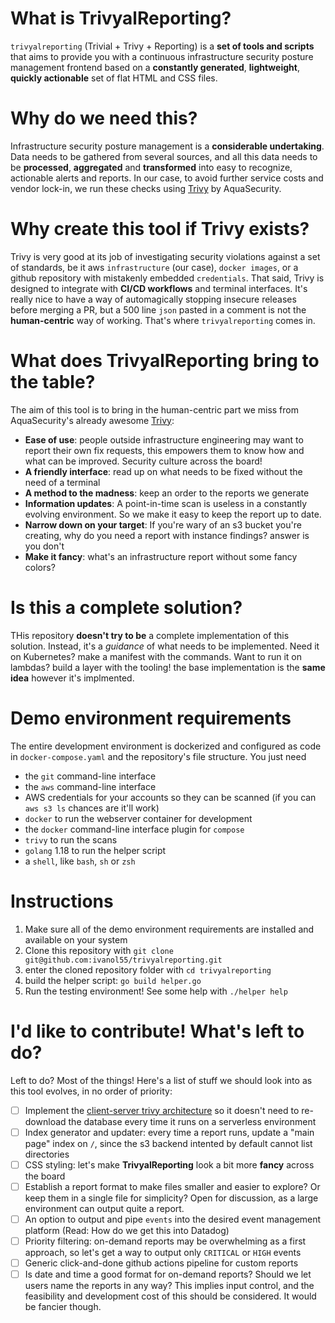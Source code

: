 # What is TrivyalReporting?
`trivyalreporting` (Trivial + Trivy + Reporting) is a **set of tools and scripts** that aims to provide you with a continuous infrastructure security posture management frontend based on a **constantly generated**, **lightweight**, **quickly actionable** set of flat HTML and CSS files.

# Why do we need this?
Infrastructure security posture management is a **considerable undertaking**. Data needs to be gathered from several sources, and all this data needs to be **processed**, **aggregated** and **transformed** into easy to recognize, actionable alerts and reports. In our case, to avoid further service costs and vendor lock-in, we run these checks using [Trivy](https://github.com/aquasecurity/trivy) by AquaSecurity.

# Why create this tool if Trivy exists?
Trivy is very good at its job of investigating security violations against a set of standards, be it aws `infrastructure` (our case), `docker images`, or a github repository with mistakenly embedded `credentials`. That said, Trivy is designed to integrate with **CI/CD workflows** and terminal interfaces. It's really nice to have a way of automagically stopping insecure releases before merging a PR, but a 500 line `json` pasted in a comment is not the **human-centric** way of working. That's where `trivyalreporting` comes in.

# What does TrivyalReporting bring to the table?
The aim of this tool is to bring in the human-centric part we miss from AquaSecurity's already awesome [Trivy](https://github.com/aquasecurity/trivy):
- **Ease of use**: people outside infrastructure engineering may want to report their own fix requests, this empowers them to know how and what can be improved. Security culture across the board!
- **A friendly interface**: read up on what needs to be fixed without the need of a terminal
- **A method to the madness**: keep an order to the reports we generate
- **Information updates**: A point-in-time scan is useless in a constantly evolving environment. So we make it easy to keep the report up to date.
- **Narrow down on your target**: If you're wary of an s3 bucket you're creating, why do you need a report with instance findings? answer is you don't
- **Make it fancy**: what's an infrastructure report without some fancy colors?

# Is this a complete solution?
THis repository **doesn't try to be** a complete implementation of this solution. Instead, it's a *guidance* of what needs to be implemented. Need it on Kubernetes? make a manifest with the commands. Want to run it on lambdas? build a layer with the tooling! the base implementation is the **same idea** however it's implmented.

# Demo environment requirements
The entire development environment is dockerized and configured as code in `docker-compose.yaml` and the repository's file structure. You just need
- the `git` command-line interface
- the `aws` command-line interface
- AWS credentials for your accounts so they can be scanned (if you can `aws s3 ls` chances are it'll work)
- `docker` to run the webserver container for development
- the `docker` command-line interface plugin for `compose`
- `trivy` to run the scans
- `golang` 1.18 to run the helper script
- a `shell`, like `bash`, `sh` or `zsh`

# Instructions
1. Make sure all of the demo environment requirements are installed and available on your system
2. Clone this repository with `git clone git@github.com:ivanol55/trivyalreporting.git`
3. enter the cloned repository folder with `cd trivyalreporting`
4. build the helper script: `go build helper.go`
5. Run the testing environment! See some help with `./helper help`

# I'd like to contribute! What's left to do?
Left to do? Most of the things! Here's a list of stuff we should look into as this tool evolves, in no order of priority:
- [ ] Implement the [client-server trivy architecture](https://aquasecurity.github.io/trivy/v0.17.0/modes/client-server/) so it doesn't need to re-download the database every time it runs on a serverless environment
- [ ] Index generator and updater: every time a report runs, update a "main page" index on `/`, since the s3 backend intented by default cannot list directories
- [ ] CSS styling: let's make **TrivyalReporting** look a bit more **fancy** across the board
- [ ] Establish a report format to make files smaller and easier to explore? Or keep them in a single file for simplicity? Open for discussion, as a large environment can output quite a report.
- [ ] An option to output and pipe `events` into the desired event management platform (Read: How do we get this into Datadog)
- [ ] Priority filtering: on-demand reports may be overwhelming as a first approach, so let's get a way to output only `CRITICAL` or `HIGH` events
- [ ] Generic click-and-done github actions pipeline for custom reports
- [ ] Is date and time a good format for on-demand reports? Should we let users name the reports in any way? This implies input control, and the feasibility and development cost of this should be considered. It would be fancier though.
